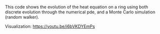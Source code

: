 This code shows the evolution of the heat equation on a ring using both discrete evolution through the numerical pde, and a Monte Carlo simulation (random walker). 

Visualization: https://youtu.be/i6bVKDYEmPs
